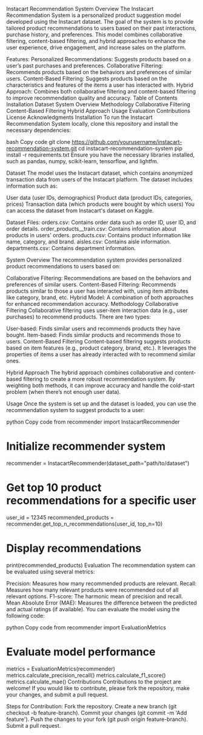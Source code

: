 Instacart Recommendation System
Overview
The Instacart Recommendation System is a personalized product suggestion model developed using the Instacart dataset. The goal of the system is to provide tailored product recommendations to users based on their past interactions, purchase history, and preferences. This model combines collaborative filtering, content-based filtering, and hybrid approaches to enhance the user experience, drive engagement, and increase sales on the platform.

Features:
Personalized Recommendations: Suggests products based on a user’s past purchases and preferences.
Collaborative Filtering: Recommends products based on the behaviors and preferences of similar users.
Content-Based Filtering: Suggests products based on the characteristics and features of the items a user has interacted with.
Hybrid Approach: Combines both collaborative filtering and content-based filtering to improve recommendation quality and accuracy.
Table of Contents
Installation
Dataset
System Overview
Methodology
Collaborative Filtering
Content-Based Filtering
Hybrid Approach
Usage
Evaluation
Contributions
License
Acknowledgments
Installation
To run the Instacart Recommendation System locally, clone this repository and install the necessary dependencies:

bash
Copy code
git clone https://github.com/yourusername/instacart-recommendation-system.git
cd instacart-recommendation-system
pip install -r requirements.txt
Ensure you have the necessary libraries installed, such as pandas, numpy, scikit-learn, tensorflow, and lightfm.

Dataset
The model uses the Instacart dataset, which contains anonymized transaction data from users of the Instacart platform. The dataset includes information such as:

User data (user IDs, demographics)
Product data (product IDs, categories, prices)
Transaction data (which products were bought by which users)
You can access the dataset from Instacart's dataset on Kaggle.

Dataset Files:
orders.csv: Contains order data such as order ID, user ID, and order details.
order_products__train.csv: Contains information about products in users' orders.
products.csv: Contains product information like name, category, and brand.
aisles.csv: Contains aisle information.
departments.csv: Contains department information.

System Overview
The recommendation system provides personalized product recommendations to users based on:

Collaborative Filtering: Recommendations are based on the behaviors and preferences of similar users.
Content-Based Filtering: Recommends products similar to those a user has interacted with, using item attributes like category, brand, etc.
Hybrid Model: A combination of both approaches for enhanced recommendation accuracy.
Methodology
Collaborative Filtering
Collaborative filtering uses user-item interaction data (e.g., user purchases) to recommend products. There are two types:

User-based: Finds similar users and recommends products they have bought.
Item-based: Finds similar products and recommends those to users.
Content-Based Filtering
Content-based filtering suggests products based on item features (e.g., product category, brand, etc.). It leverages the properties of items a user has already interacted with to recommend similar ones.

Hybrid Approach
The hybrid approach combines collaborative and content-based filtering to create a more robust recommendation system. By weighting both methods, it can improve accuracy and handle the cold-start problem (when there’s not enough user data).

Usage
Once the system is set up and the dataset is loaded, you can use the recommendation system to suggest products to a user:

python
Copy code
from recommender import InstacartRecommender

# Initialize recommender system
recommender = InstacartRecommender(dataset_path="path/to/dataset")

# Get top 10 product recommendations for a specific user
user_id = 12345
recommended_products = recommender.get_top_n_recommendations(user_id, top_n=10)

# Display recommendations
print(recommended_products)
Evaluation
The recommendation system can be evaluated using several metrics:

Precision: Measures how many recommended products are relevant.
Recall: Measures how many relevant products were recommended out of all relevant options.
F1-score: The harmonic mean of precision and recall.
Mean Absolute Error (MAE): Measures the difference between the predicted and actual ratings (if available).
You can evaluate the model using the following code:

python
Copy code
from recommender import EvaluationMetrics

# Evaluate model performance
metrics = EvaluationMetrics(recommender)
metrics.calculate_precision_recall()
metrics.calculate_f1_score()
metrics.calculate_mae()
Contributions
Contributions to the project are welcome! If you would like to contribute, please fork the repository, make your changes, and submit a pull request.

Steps for Contribution:
Fork the repository.
Create a new branch (git checkout -b feature-branch).
Commit your changes (git commit -m 'Add feature').
Push the changes to your fork (git push origin feature-branch).
Submit a pull request.
